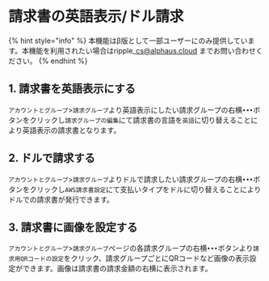 # 請求書の英語表示/ドル請求

{% hint style="info" %}
本機能はβ版として一部ユーザーにのみ提供しています。本機能を利用されたい場合はripple\_cs@alphaus.cloud までお問い合わせください。
{% endhint %}

## 1. 請求書を英語表示にする <a id="english-invoice"></a>

`アカウントとグループ`&gt;`請求グループ`より英語表示にしたい請求グループの右横`•••`ボタンをクリックし`請求グループの編集`にて請求書の言語を`英語`に切り替えることにより英語表示の請求書となります。

## 2. ドルで請求する <a id="currency-dollar"></a>

`アカウントとグループ`&gt;`請求グループ`よりドルで請求したい請求グループの右横`•••`ボタンをクリックし`AWS請求書設定`にて支払いタイプをドルに切り替えることによりドルでの請求書が発行できます。

## 3. 請求書に画像を設定する

`アカウントとグループ`&gt;`請求グループ`ページの各請求グループの右横`•••`ボタンより`請求用QRコードの設定`をクリック、請求グループごとにQRコードなど画像の表示設定ができます。画像は請求書の請求金額の右横に表示されます。

